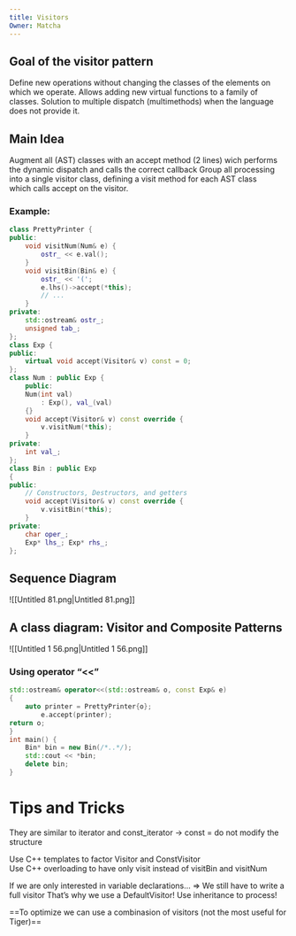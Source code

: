 ```yaml
---
title: Visitors
Owner: Matcha
---
```

## Goal of the visitor pattern
Define new operations without changing the classes of the elements on which we operate.
Allows adding new virtual functions to a family of classes.
Solution to multiple dispatch (multimethods) when the language does not provide it.
  
## Main Idea
Augment all (AST) classes with an accept method (2 lines) wich performs the dynamic dispatch and calls the correct callback
Group all processing into a single visitor class, defining a visit method for each AST class  
which calls accept on the visitor.
  
  
### Example:
```C++
class PrettyPrinter {
public:
	void visitNum(Num& e) {
		ostr_ << e.val();
	}
	void visitBin(Bin& e) {
		ostr_ << '(';
		e.lhs()->accept(*this);
		// ...
	}
private:
	std::ostream& ostr_;
	unsigned tab_;
};
class Exp {
public:
	virtual void accept(Visitor& v) const = 0;
};
class Num : public Exp {
	public:
	Num(int val)
		: Exp(), val_(val)
	{}
	void accept(Visitor& v) const override {
		v.visitNum(*this);
	}
private:
	int val_;
};
class Bin : public Exp
{
public:
	// Constructors, Destructors, and getters
	void accept(Visitor& v) const override {
		v.visitBin(*this);
	}
private:
	char oper_;
	Exp* lhs_; Exp* rhs_;
};
```
  
## Sequence Diagram
![[Untitled 81.png|Untitled 81.png]]

  
## A class diagram: Visitor and Composite Patterns
![[Untitled 1 56.png|Untitled 1 56.png]]

  
### Using operator “<<”
```C++
std::ostream& operator<<(std::ostream& o, const Exp& e)
{
	auto printer = PrettyPrinter{o};
		e.accept(printer);
return o;
}
int main() {
	Bin* bin = new Bin(/*..*/);
	std::cout << *bin;
	delete bin;
}
```
  
# Tips and Tricks
  
They are similar to iterator and const_iterator → const = do not modify the structure
  
Use C++ templates to factor Visitor and ConstVisitor  
Use C++ overloading to have only visit instead of visitBin and visitNum
  
If we are only interested in variable declarations… ⇒ We still have to write a full visitor
That’s why we use a DefaultVisitor! Use inheritance to process!
  
==To optimize we can use a combinasion of visitors (not the most useful for Tiger)==